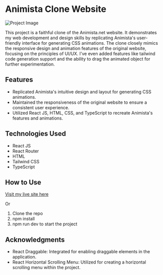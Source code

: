 # Animista Clone Website

![Project Image](project-image-url.jpg)

This project is a faithful clone of the Animista.net website. It demonstrates my web development and design skills by replicating Animista's user-friendly interface for generating CSS animations. The clone closely mimics the responsive design and animation features of the original website, focusing on the principles of UI/UX. I've even added  features like tailwind code generation support and the ability to drag the animated object for further experimentation.

## Features

- Replicated Animista's intuitive design and layout for generating CSS animations.
- Maintained the responsiveness of the original website to ensure a consistent user experience.
- Utilized React JS, HTML, CSS, and TypeScript to recreate Animista's features and animations.


## Technologies Used

- React JS
- React Router
- HTML
- Tailwind CSS
- TypeScript

## How to Use

[Visit my live site here](https://animista-clone.vercel.app/)

Or

1. Clone the repo
2. npm install
3. npm run dev to start the project

## Acknowledgments

- React Draggable: Integrated for enabling draggable elements in the application.
- React Horizontal Scrolling Menu: Utilized for creating a horizontal scrolling menu within the project.
